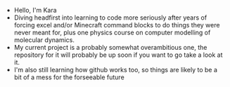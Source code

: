 - Hello, I'm Kara
- Diving headfirst into learning to code more seriously after years of forcing excel and/or Minecraft command blocks to do things they were never meant for, plus one physics course on computer modelling of molecular dynamics.
- My current project is a probably somewhat overambitious one, the repository for it will probably be up soon if you want to go take a look at it.
- I'm also still learning how github works too, so things are likely to be a bit of a mess for the forseeable future
